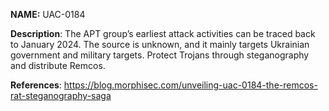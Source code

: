 **NAME:**
UAC-0184

**Description**:
The APT group’s earliest attack activities can be traced back to January 2024. The source is unknown, and it mainly targets Ukrainian government and military targets. Protect Trojans through steganography and distribute Remcos.
  
**References**:
https://blog.morphisec.com/unveiling-uac-0184-the-remcos-rat-steganography-saga